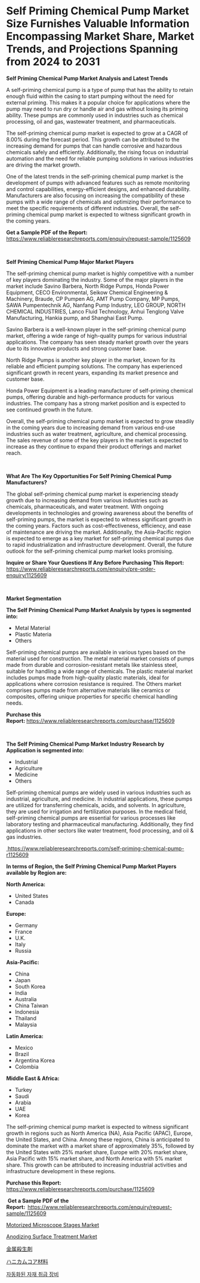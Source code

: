 <p><h1>Self Priming Chemical Pump Market Size Furnishes Valuable Information Encompassing Market Share, Market Trends, and Projections Spanning from 2024 to 2031</h1></p><p><strong>Self Priming Chemical Pump Market Analysis and Latest Trends</strong></p>
<p><p>A self-priming chemical pump is a type of pump that has the ability to retain enough fluid within the casing to start pumping without the need for external priming. This makes it a popular choice for applications where the pump may need to run dry or handle air and gas without losing its priming ability. These pumps are commonly used in industries such as chemical processing, oil and gas, wastewater treatment, and pharmaceuticals.</p><p>The self-priming chemical pump market is expected to grow at a CAGR of 8.00% during the forecast period. This growth can be attributed to the increasing demand for pumps that can handle corrosive and hazardous chemicals safely and efficiently. Additionally, the rising focus on industrial automation and the need for reliable pumping solutions in various industries are driving the market growth.</p><p>One of the latest trends in the self-priming chemical pump market is the development of pumps with advanced features such as remote monitoring and control capabilities, energy-efficient designs, and enhanced durability. Manufacturers are also focusing on increasing the compatibility of these pumps with a wide range of chemicals and optimizing their performance to meet the specific requirements of different industries. Overall, the self-priming chemical pump market is expected to witness significant growth in the coming years.</p></p>
<p><strong>Get a Sample PDF of the Report:&nbsp;</strong> <a href="https://www.reliableresearchreports.com/enquiry/request-sample/1125609">https://www.reliableresearchreports.com/enquiry/request-sample/1125609</a></p>
<p>&nbsp;</p>
<p><strong>Self Priming Chemical Pump Major Market Players</strong></p>
<p><p>The self-priming chemical pump market is highly competitive with a number of key players dominating the industry. Some of the major players in the market include Savino Barbera, North Ridge Pumps, Honda Power Equipment, CECO Environmental, Seikow Chemical Engineering & Machinery, Braude, CP Pumpen AG, AMT Pump Company, MP Pumps, SAWA Pumpentechnik AG, Nanfang Pump Industry, LEO GROUP, NORTH CHEMICAL INDUSTRIES, Lanco Fluid Technology, Anhui Tenglong Valve Manufacturing, Hankia pump, and Shanghai East Pump.</p><p>Savino Barbera is a well-known player in the self-priming chemical pump market, offering a wide range of high-quality pumps for various industrial applications. The company has seen steady market growth over the years due to its innovative products and strong customer base.</p><p>North Ridge Pumps is another key player in the market, known for its reliable and efficient pumping solutions. The company has experienced significant growth in recent years, expanding its market presence and customer base.</p><p>Honda Power Equipment is a leading manufacturer of self-priming chemical pumps, offering durable and high-performance products for various industries. The company has a strong market position and is expected to see continued growth in the future.</p><p>Overall, the self-priming chemical pump market is expected to grow steadily in the coming years due to increasing demand from various end-use industries such as water treatment, agriculture, and chemical processing. The sales revenue of some of the key players in the market is expected to increase as they continue to expand their product offerings and market reach.</p></p>
<p>&nbsp;</p>
<p><strong>What Are The Key Opportunities For Self Priming Chemical Pump Manufacturers?</strong></p>
<p><p>The global self-priming chemical pump market is experiencing steady growth due to increasing demand from various industries such as chemicals, pharmaceuticals, and water treatment. With ongoing developments in technologies and growing awareness about the benefits of self-priming pumps, the market is expected to witness significant growth in the coming years. Factors such as cost-effectiveness, efficiency, and ease of maintenance are driving the market. Additionally, the Asia-Pacific region is expected to emerge as a key market for self-priming chemical pumps due to rapid industrialization and infrastructure development. Overall, the future outlook for the self-priming chemical pump market looks promising.</p></p>
<p><strong>Inquire or Share Your Questions If Any Before Purchasing This Report:</strong> <a href="https://www.reliableresearchreports.com/enquiry/pre-order-enquiry/1125609">https://www.reliableresearchreports.com/enquiry/pre-order-enquiry/1125609</a></p>
<p>&nbsp;</p>
<p><strong>Market Segmentation</strong></p>
<p><strong>The Self Priming Chemical Pump Market Analysis by types is segmented into:</strong></p>
<p><ul><li>Metal Material</li><li>Plastic Materia</li><li>Others</li></ul></p>
<p><p>Self-priming chemical pumps are available in various types based on the material used for construction. The metal material market consists of pumps made from durable and corrosion-resistant metals like stainless steel, suitable for handling a wide range of chemicals. The plastic material market includes pumps made from high-quality plastic materials, ideal for applications where corrosion resistance is required. The Others market comprises pumps made from alternative materials like ceramics or composites, offering unique properties for specific chemical handling needs.</p></p>
<p><strong>Purchase this Report:&nbsp;</strong><a href="https://www.reliableresearchreports.com/purchase/1125609">https://www.reliableresearchreports.com/purchase/1125609</a></p>
<p>&nbsp;</p>
<p><strong>The Self Priming Chemical Pump Market Industry Research by Application is segmented into:</strong></p>
<p><ul><li>Industrial</li><li>Agriculture</li><li>Medicine</li><li>Others</li></ul></p>
<p><p>Self-priming chemical pumps are widely used in various industries such as industrial, agriculture, and medicine. In industrial applications, these pumps are utilized for transferring chemicals, acids, and solvents. In agriculture, they are used for irrigation and fertilization purposes. In the medical field, self-priming chemical pumps are essential for various processes like laboratory testing and pharmaceutical manufacturing. Additionally, they find applications in other sectors like water treatment, food processing, and oil & gas industries.</p></p>
<p><a href="https://www.reliableresearchreports.com/self-priming-chemical-pump-r1125609">&nbsp;https://www.reliableresearchreports.com/self-priming-chemical-pump-r1125609</a></p>
<p><strong>In terms of Region, the Self Priming Chemical Pump Market Players available by Region are:</strong></p>
<p>
    <p> <strong> North America: </strong>
        <ul>
            <li>United States</li>
            <li>Canada</li>
        </ul>
        </p> 
    <p> <strong> Europe: </strong>
        <ul>
            <li>Germany</li>
            <li>France</li>
            <li>U.K.</li>
            <li>Italy</li>
            <li>Russia</li>
        </ul>
        </p> 
    <p> <strong> Asia-Pacific: </strong>
        <ul>
            <li>China</li>
            <li>Japan</li>
            <li>South Korea</li>
            <li>India</li>
            <li>Australia</li>
            <li>China Taiwan</li>
            <li>Indonesia</li>
            <li>Thailand</li>
            <li>Malaysia</li>
        </ul>
        </p> 
    <p> <strong> Latin America: </strong>
        <ul>
            <li>Mexico</li>
            <li>Brazil</li>
            <li>Argentina Korea</li>
            <li>Colombia</li>
        </ul>
        </p> 
    <p> <strong> Middle East & Africa: </strong>
        <ul>
            <li>Turkey</li>
            <li>Saudi</li>
            <li>Arabia</li>
            <li>UAE</li>
            <li>Korea</li>
        </ul>
    </p>
    </p>
<p><p>The self-priming chemical pump market is expected to witness significant growth in regions such as North America (NA), Asia Pacific (APAC), Europe, the United States, and China. Among these regions, China is anticipated to dominate the market with a market share of approximately 35%, followed by the United States with 25% market share, Europe with 20% market share, Asia Pacific with 15% market share, and North America with 5% market share. This growth can be attributed to increasing industrial activities and infrastructure development in these regions.</p></p>
<p><strong>Purchase this Report: </strong><a href="https://www.reliableresearchreports.com/purchase/1125609">https://www.reliableresearchreports.com/purchase/1125609</a></p>
<p>&nbsp;<strong>Get a Sample PDF of the Report:&nbsp;&nbsp;</strong><a href="https://www.reliableresearchreports.com/enquiry/request-sample/1125609">https://www.reliableresearchreports.com/enquiry/request-sample/1125609</a></p>
<p><strong></strong></p>
<p><p><a href="https://github.com/cecuraprangm/Market-Research-Report-List-2/blob/main/motorized-microscope-stages-market.md">Motorized Microscope Stages Market</a></p><p><a href="https://issuu.com/reportprime-2/docs/anodizing-surface-treatment-market-size-2030.pptx">Anodizing Surface Treatment Market</a></p><p><a href="https://github.com/xemfu2379520/Market-Research-Report-List-1/blob/main/236822921065.md">金属殺生剤</a></p><p><a href="https://github.com/bucuel854722/Market-Research-Report-List-1/blob/main/544215421066.md">ハニカムコア材料</a></p><p><a href="https://github.com/bvubpqd5241630/Market-Research-Report-List-1/blob/main/374049219621.md">자동화된 자재 취급 장비</a></p></p>